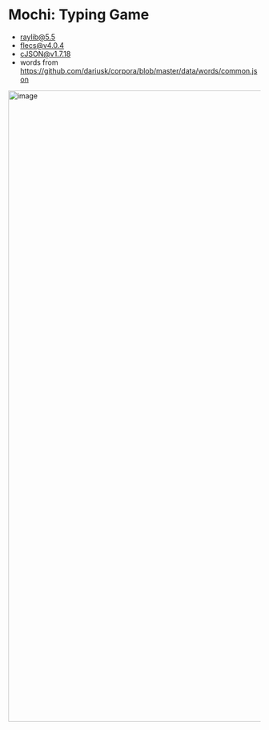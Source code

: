 # Mochi: Typing Game

- raylib@5.5
- flecs@v4.0.4
- cJSON@v1.7.18
- words from https://github.com/dariusk/corpora/blob/master/data/words/common.json

<img width="1263" alt="image" src="https://github.com/user-attachments/assets/bb059e01-d52c-4b7b-b68f-94e2cb08104d" />

